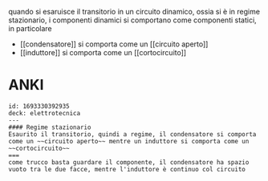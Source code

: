 quando si esaruisce il transitorio in un circuito dinamico, ossia si è in regime stazionario, i componenti dinamici si comportano come componenti statici, in particolare
- [[condensatore]] si comporta come un [[circuito aperto]]
- [[induttore]] si comporta come un [[cortocircuito]]

# ANKI

```anki
id: 1693330392935
deck: elettrotecnica
---
#### Regime stazionario
Esaurito il transitorio, quindi a regime, il condensatore si comporta come un ~~circuito aperto~~ mentre un induttore si comporta come un ~~cortocircuito~~
===
come trucco basta guardare il componente, il condensatore ha spazio vuoto tra le due facce, mentre l'induttore è continuo col circuito
```
